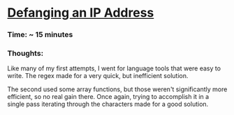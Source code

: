 # [Defanging an IP Address](https://leetcode.com/problems/defanging-an-ip-address/)

### Time: ~ 15 minutes

### Thoughts:
Like many of my first attempts, I went for language tools that were easy to write. The regex made for a very quick, but inefficient solution. 

The second used some array functions, but those weren't significantly more efficient, so no real gain there. Once again, trying to accomplish it in a single pass iterating through the characters made for a good solution. 